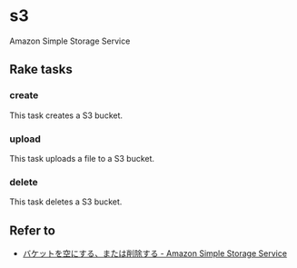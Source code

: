 # s3

Amazon Simple Storage Service

## Rake tasks

### create

This task creates a S3 bucket.

### upload

This task uploads a file to a S3 bucket.

### delete

This task deletes a S3 bucket.

## Refer to

* [バケットを空にする、または削除する - Amazon Simple Storage Service](https://docs.aws.amazon.com/ja_jp/AmazonS3/latest/dev/delete-or-empty-bucket.html)
